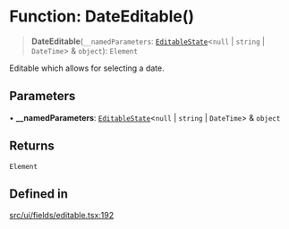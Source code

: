 # Function: DateEditable()

> **DateEditable**(`__namedParameters`: [`EditableState`](../interfaces/EditableState.md)\<`null` \| `string` \| `DateTime`\> & `object`): `Element`

Editable which allows for selecting a date.

## Parameters

• **\_\_namedParameters**: [`EditableState`](../interfaces/EditableState.md)\<`null` \| `string` \| `DateTime`\> & `object`

## Returns

`Element`

## Defined in

[src/ui/fields/editable.tsx:192](https://github.com/GamerGirlandCo/datacore/blob/7f32893e5430e552f1b1164e828ac7a411d6e24f/src/ui/fields/editable.tsx#L192)
